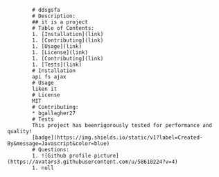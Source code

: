 
            # ddsgsfa
            # Description:
            ## it is a project
            # Table of Contents:
            1. [Installation](link)
            1. [Contributing](link)
            1. [Usage](link)
            1. [License](link)
            1. [Contributing](link)
            1. [Tests](link)
            # Installation
            api fs ajax
            # Usage
            liken it
            # License
            MIT
            # Contributing:
            * bgallagher27
            # Tests
            This project has beenrigorously tested for performance and quality!
            [badge](https://img.shields.io/static/v1?label=Created-By&message=Javascript&color=blue)
            # Questions: 
            1. ![Github profile picture](https://avatars3.githubusercontent.com/u/58610224?v=4)
            1. null
            
